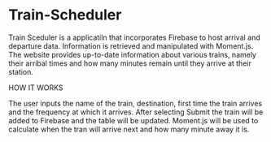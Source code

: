 # Train-Scheduler

Train Sceduler is a applicatiln that incorporates Firebase to host arrival and departure data. Information is retrieved and manipulated with Moment.js. The website provides up-to-date information about various trains, namely their arribal times and how many minutes remain until they arrive at their station.

HOW IT WORKS

The user inputs the name of the train, destination, first time the train arrives and the frequency at which it arrives. After selecting Submit the train will be added to Firebase and the table will be updated. Moment.js will be used to calculate when the tran will arrive next and how many minute away it is.
